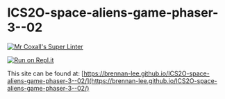 # ICS2O-space-aliens-game-phaser-3--02

[![Mr Coxall's Super Linter](https://github.com/brennan-lee/ICS2O-space-aliens-game-phaser-3--02/workflows/Mr%20Coxall's%20Super%20Linter/badge.svg)](https://github.com/brennan-lee/ICS2O-space-aliens-game-phaser-3--02/actions)

[![Run on Repl.it](https://repl.it/badge/github/brennan-lee/ICS2O-space-aliens-game-phaser-3--02)](https://repl.it/github/brennan-lee/ICS2O-space-aliens-game-phaser-3--02)

This site can be found at: [https://brennan-lee.github.io/ICS2O-space-aliens-game-phaser-3--02/](https://brennan-lee.github.io/ICS2O-space-aliens-game-phaser-3--02/)
